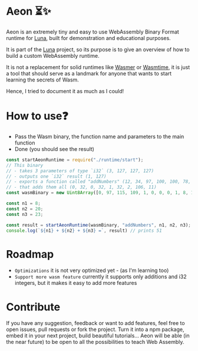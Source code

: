 # Aeon ⏳✨

Aeon is an extremely tiny and easy to use WebAssembly Binary Format runtime for <a href="https://github.com/thomscoder/luna" target="_blank">Luna</a>, built for demonstration and educational purposes.

It is part of the <a href="https://github.com/thomscoder/luna" target="_blank">Luna</a> project, so its purpose is to give an overview of how to build a custom WebAssembly runtime.

It is not a replacement for solid runtimes like <a href="https://wasmer.io/">Wasmer</a> or <a href="https://github.com/bytecodealliance/wasmtime">Wasmtime</a>, it is just a tool that should serve as a landmark for anyone that wants to start learning the secrets of Wasm.

Hence, I tried to document it as much as I could!

# How to use❓
 - Pass the Wasm binary, the function name and parameters to the main function
 - Done (you should see the result)

 ```js
const startAeonRuntime = require("./runtime/start");
 // This binary 
 // - takes 3 parameters of type `i32` (3, 127, 127, 127) 
 // - outputs one `i32` result (1, 127)
 // - exports a function called "addNumbers" (12, 34, 97, 100, 100, 78, 117, 109, 98, 101, 114, 115, 34)
 // - that adds them all (0, 32, 0, 32, 1, 32, 2, 106, 11)
const wasmBinary = new Uint8Array([0, 97, 115, 109, 1, 0, 0, 0, 1, 8, 1, 96, 3, 127, 127, 127, 1, 127, 3, 2, 1, 0, 7, 16, 1, 12, 34, 97, 100, 100, 78, 117, 109, 98, 101, 114, 115, 34, 0, 0, 10, 9, 1, 7, 0, 32, 0, 32, 1, 32, 2, 106, 11]);

const n1 = 8;
const n2 = 20;
const n3 = 23;

const result = startAeonRuntime(wasmBinary, "addNumbers", n1, n2, n3);
console.log(`${n1} + ${n2} + ${n3} =`, result) // prints 51
 ```

# Roadmap
- `Optimizations` it is not very optimized yet - (as I'm learning too)
- `Support more wasm feature` currently it supports only additions and i32 integers, but it makes it easy to add more features

# Contribute
If you have any suggestion, feedback or want to add features, feel free to open issues, pull requests or fork the project.
Turn it into a npm package, embed it in your next project, build beautiful tutorials...
Aeon will be able (in the near future) to be open to all the possibilities to teach Web Assembly.  